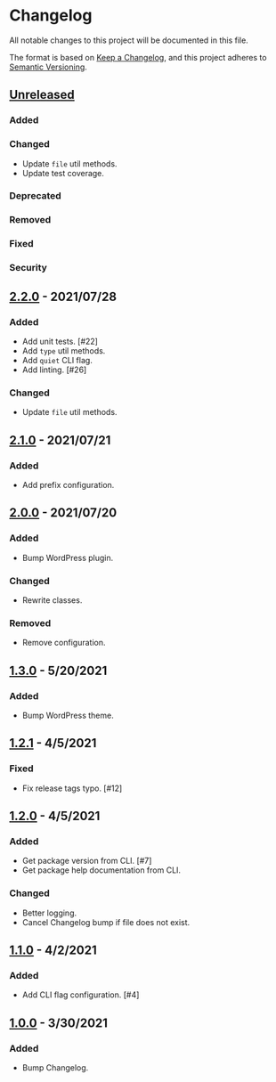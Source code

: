 # Changelog
All notable changes to this project will be documented in this file.

The format is based on [Keep a Changelog](https://keepachangelog.com/en/1.0.0/),
and this project adheres to [Semantic Versioning](https://semver.org/spec/v2.0.0.html).

## [Unreleased](https://github.com/paulshryock/release-bump/compare/HEAD..v2.2.0)

### Added

### Changed
- Update `file` util methods.
- Update test coverage.

### Deprecated

### Removed

### Fixed

### Security

## [2.2.0](https://github.com/paulshryock/release-bump/releases/tag/v2.2.0) - 2021/07/28

### Added
- Add unit tests. [#22]
- Add `type` util methods.
- Add `quiet` CLI flag.
- Add linting. [#26]

### Changed
- Update `file` util methods.

## [2.1.0](https://github.com/paulshryock/release-bump/releases/tag/v2.1.0) - 2021/07/21

### Added
- Add prefix configuration.

## [2.0.0](https://github.com/paulshryock/release-bump/releases/tag/v2.0.0) - 2021/07/20

### Added
- Bump WordPress plugin.

### Changed
- Rewrite classes.

### Removed
- Remove configuration.

## [1.3.0](https://github.com/paulshryock/release-bump/releases/tag/v1.3.0) - 5/20/2021

### Added
- Bump WordPress theme.

## [1.2.1](https://github.com/paulshryock/release-bump/releases/tag/v1.2.1) - 4/5/2021

### Fixed
- Fix release tags typo. [#12]

## [1.2.0](https://github.com/paulshryock/release-bump/releases/tag/v1.2.0) - 4/5/2021

### Added
- Get package version from CLI. [#7]
- Get package help documentation from CLI.

### Changed
- Better logging.
- Cancel Changelog bump if file does not exist.

## [1.1.0](https://github.com/paulshryock/release-bump/releases/tag/v1.1.0) - 4/2/2021

### Added
- Add CLI flag configuration. [#4]

## [1.0.0](https://github.com/paulshryock/release-bump/releases/tag/v1.0.0) - 3/30/2021

### Added
- Bump Changelog.

